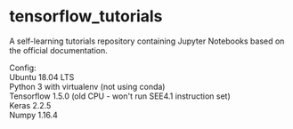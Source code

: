 # tensorflow_tutorials
A self-learning tutorials repository containing Jupyter Notebooks based on the official documentation.

Config:  
Ubuntu 18.04 LTS  
Python 3 with virtualenv (not using conda)  
Tensorflow 1.5.0 (old CPU - won't run SEE4.1 instruction set)  
Keras 2.2.5  
Numpy 1.16.4


